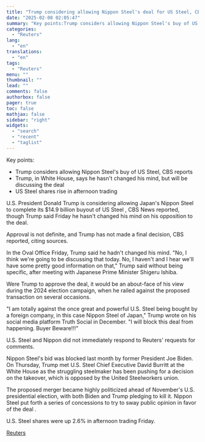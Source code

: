```yaml
---
title: "Trump considering allowing Nippon Steel's deal for US Steel, CBS reports"
date: "2025-02-08 02:05:47"
summary: "Key points:Trump considers allowing Nippon Steel's buy of US Steel, CBS reportsTrump, in White House, says he hasn't changed his mind, but will be discussing the dealUS Steel shares rise in afternoon trading U.S. President Donald Trump is considering allowing Japan's Nippon Steel to complete its $14.9 billion buyout of..."
categories:
  - "Reuters"
lang:
  - "en"
translations:
  - "en"
tags:
  - "Reuters"
menu: ""
thumbnail: ""
lead: ""
comments: false
authorbox: false
pager: true
toc: false
mathjax: false
sidebar: "right"
widgets:
  - "search"
  - "recent"
  - "taglist"
---
```


Key points:

* Trump considers allowing Nippon Steel's buy of US Steel, CBS reports
* Trump, in White House, says he hasn't changed his mind, but will be discussing the deal
* US Steel shares rise in afternoon trading

U.S. President Donald Trump is considering allowing Japan's Nippon Steel to complete its $14.9 billion buyout of US Steel , CBS News reported, though Trump said Friday he hasn't changed his mind on his opposition to the deal.

Approval is not definite, and Trump has not made a final decision, CBS reported, citing sources.

In the Oval Office Friday, Trump said he hadn't changed his mind. "No, I think we're going to be discussing that today. No, I haven't and I hear we'll have some pretty good information on that," Trump said without being specific, after meeting with Japanese Prime Minister Shigeru Ishiba.

Were Trump to approve the deal, it would be an about-face of his view during the 2024 election campaign, when he railed against the proposed transaction on several occasions.

"I am totally against the once great and powerful U.S. Steel being bought by a foreign company, in this case Nippon Steel of Japan," Trump wrote on his social media platform Truth Social in December. "I will block this deal from happening. Buyer Beware!!!"

U.S. Steel and Nippon did not immediately respond to Reuters' requests for comments.

Nippon Steel's bid was blocked last month by former President Joe Biden. On Thursday, Trump met U.S. Steel Chief Executive David Burritt at the White House as the struggling steelmaker has been pushing for a decision on the takeover, which is opposed by the United Steelworkers union.

The proposed merger became highly politicized ahead of November's U.S. presidential election, with both Biden and Trump pledging to kill it. Nippon Steel put forth a series of concessions to try to sway public opinion in favor of the deal .

U.S. Steel shares were up 2.6% in afternoon trading Friday.

[Reuters](https://www.tradingview.com/news/reuters.com,2025:newsml_L4N3OY1NN:0-trump-considering-allowing-nippon-steel-s-deal-for-us-steel-cbs-reports/)
